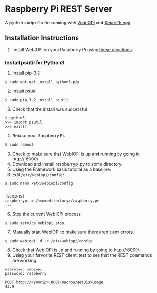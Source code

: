 # Raspberry Pi REST Server
A python script file for running with [WebIOPi](https://code.google.com/p/webiopi/) and [SmartThings](http://www.smartthings.com/)

## Installation Instructions
 1. Install WebIOPi on your Raspberry Pi using [these directions](https://code.google.com/p/webiopi/wiki/INSTALL).
### Install psutil for Python3
   1. Install [pip-3.2](https://github.com/pypa/pip)
```
$ sudo apt-get install python3-pip
```
   2. Install [psutil](https://github.com/giampaolo/psutil)
```
$ sudo pip-3.2 install psutil
```
   3. Check that the install was successful
   ```
   $ python3
   >>> import psutil
   >>> exit()
   ```
 2. Reboot your Raspberry Pi.
```
$ sudo reboot 
```
 3. Check to make sure that WebIOPi is up and running by going to http://<yourip>:8000/
 4. Download and install raspberrypi.py to some directory.
 5. Using the Framework basis tutorial as a baseline:
   1. Edit `/etc/webiopi/config:`
   ```
   $ sudo nano /etc/webiopi/config
   ```
   ```
   ...
   [SCRIPTS]
   raspberrypi = /<somedirectory>/raspberry.py
   ...
   ```
 6. Stop the current WebIOPi process
```
$ sudo service webiopi stop
```
 7. Manually start WebIOPi to make sure there aren't any errors.
```
$ sudo webiopi -d -c /etc/webiopi/config
```
 8. Check that WebIOPi is up and running by going to http://<yourip>:8000/
 9. Using your farvorite REST client, test to see that the REST commands are working.
 ```
 username: webiopi
 password: raspberry
 ```
 ```
 POST http://<yourip>:8000/macros/getDiskUsage
 43.9
 ```

